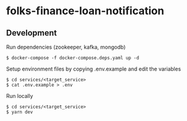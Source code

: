 # folks-finance-loan-notification

## Development
Run dependencies (zookeeper, kafka, mongodb)
```shell
$ docker-compose -f docker-compose.deps.yaml up -d
```

Setup environment files by copying .env.example and edit the variables
```shell
$ cd services/<target_service>
$ cat .env.example > .env
```

Run locally
```shell
$ cd services/<target_service>
$ yarn dev
```
